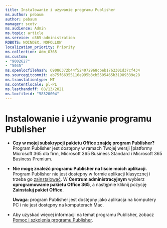 ```yaml
---
title: Instalowanie i używanie programu Publisher
ms.author: pebaum
author: pebaum
manager: scotv
ms.audience: Admin
ms.topic: article
ms.service: o365-administration
ROBOTS: NOINDEX, NOFOLLOW
localization_priority: Priority
ms.collection: Adm_O365
ms.custom:
- "9002627"
- "5045"
ms.openlocfilehash: 69086372b44f524072968cbeb1762301d37cf434
ms.sourcegitcommit: ab75f66355116e995b3cb5505465b31989339e28
ms.translationtype: MT
ms.contentlocale: pl-PL
ms.lasthandoff: 08/13/2021
ms.locfileid: "58320004"
---
```

# <a name="install-and-use-publisher"></a>Instalowanie i używanie programu Publisher

- **Czy w mojej subskrypcji pakietu Office znajdę program Publisher?** Program Publisher jest dostępny w ramach Twojej wersji [platformy Microsoft 365 dla firm, Microsoft 365 Business Standard i Microsoft 365 Business Premium.
- **Nie mogę znaleźć programu Publisher na liście moich aplikacji.**  Program Publisher nie jest dostępny w formie aplikacji klasycznej i trzeba go [zainstalować](https://support.office.com/article/Install-Office-apps-from-Office-365-dcf2d841-dac7-455b-9a77-fc8f7ee92702). W **Centrum administracyjnym** wybierz **oprogramowanie pakietu Office 365**, a następnie kliknij pozycję **Zainstaluj pakiet Office**. 

    **Uwaga**: program Publisher jest dostępny jako aplikacja na komputery PC i nie jest dostępny na komputerach Mac.
- Aby uzyskać więcej informacji na temat programu Publisher, zobacz [Pomoc i szkolenia programu Publisher](https://support.office.com/publisher).
